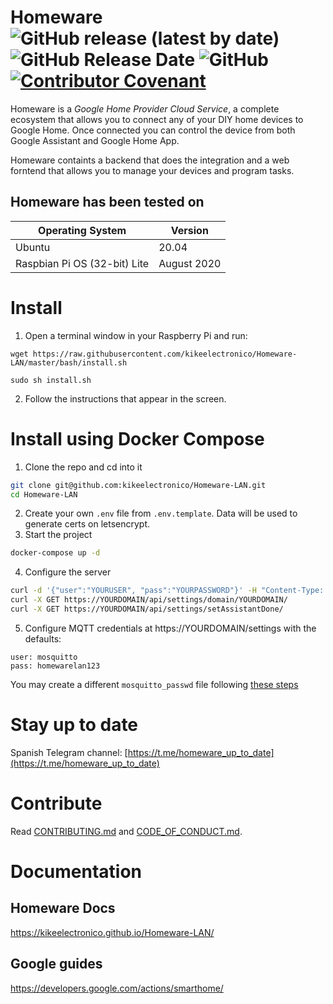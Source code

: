 # Homeware ![GitHub release (latest by date)](https://img.shields.io/github/v/release/kikeelectronico/Homeware-LAN?style=flat-square) ![GitHub Release Date](https://img.shields.io/github/release-date/kikeelectronico/Homeware-LAN?label=Last%20release&style=flat-square) ![GitHub](https://img.shields.io/github/license/kikeelectronico/Homeware-LAN?style=flat-square) [![Contributor Covenant](https://img.shields.io/badge/Contributor%20Covenant-v2.0%20adopted-ff69b4.svg)](code_of_conduct.md)

Homeware is a _Google Home Provider Cloud Service_, a complete ecosystem that allows you to connect any of your DIY home devices to Google Home. Once connected you can control the device from both Google Assistant and Google Home App.

Homeware containts a backend that does the integration and a web forntend that allows you to manage your devices and program tasks.

## Homeware has been tested on

| Operating System             | Version     |
| ---------------------------- | ----------- |
| Ubuntu                       | 20.04       |
| Raspbian Pi OS (32-bit) Lite | August 2020 |

# Install

1. Open a terminal window in your Raspberry Pi and run:

```
wget https://raw.githubusercontent.com/kikeelectronico/Homeware-LAN/master/bash/install.sh
```

```
sudo sh install.sh
```

2. Follow the instructions that appear in the screen.

# Install using Docker Compose

1. Clone the repo and cd into it  
```bash
git clone git@github.com:kikeelectronico/Homeware-LAN.git
cd Homeware-LAN
```
2. Create your own `.env` file from `.env.template`. Data will be used to generate certs on letsencrypt.  
3. Start the project  
```bash
docker-compose up -d
```
4. Configure the server
```bash
curl -d '{"user":"YOURUSER", "pass":"YOURPASSWORD"}' -H "Content-Type: application/json" -X POST https://YOURDOMAIN/api/user/set/
curl -X GET https://YOURDOMAIN/api/settings/domain/YOURDOMAIN/
curl -X GET https://YOURDOMAIN/api/settings/setAssistantDone/
```
5. Configure MQTT credentials at https://YOURDOMAIN/settings with the defaults:  
```
user: mosquitto
pass: homewarelan123
```
You may create a different `mosquitto_passwd` file following [these steps](https://mosquitto.org/man/mosquitto_passwd-1.html)  

# Stay up to date

Spanish Telegram channel: [https://t.me/homeware_up_to_date](https://t.me/homeware_up_to_date)

# Contribute

Read [CONTRIBUTING.md](https://kikeelectronico.github.io/Homeware-LAN/docs/contributing/) and [CODE_OF_CONDUCT.md](https://kikeelectronico.github.io/Homeware-LAN/docs/code-of-conduct/).

# Documentation

## Homeware Docs

https://kikeelectronico.github.io/Homeware-LAN/

## Google guides

https://developers.google.com/actions/smarthome/
